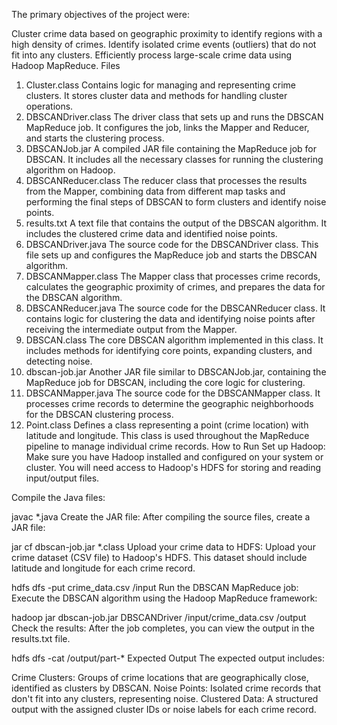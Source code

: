 The primary objectives of the project were:

Cluster crime data based on geographic proximity to identify regions with a high density of crimes.
Identify isolated crime events (outliers) that do not fit into any clusters.
Efficiently process large-scale crime data using Hadoop MapReduce.
Files
1. Cluster.class
Contains logic for managing and representing crime clusters. It stores cluster data and methods for handling cluster operations.
2. DBSCANDriver.class
The driver class that sets up and runs the DBSCAN MapReduce job. It configures the job, links the Mapper and Reducer, and starts the clustering process.
3. DBSCANJob.jar
A compiled JAR file containing the MapReduce job for DBSCAN. It includes all the necessary classes for running the clustering algorithm on Hadoop.
4. DBSCANReducer.class
The reducer class that processes the results from the Mapper, combining data from different map tasks and performing the final steps of DBSCAN to form clusters and identify noise points.
5. results.txt
A text file that contains the output of the DBSCAN algorithm. It includes the clustered crime data and identified noise points.
6. DBSCANDriver.java
The source code for the DBSCANDriver class. This file sets up and configures the MapReduce job and starts the DBSCAN algorithm.
7. DBSCANMapper.class
The Mapper class that processes crime records, calculates the geographic proximity of crimes, and prepares the data for the DBSCAN algorithm.
8. DBSCANReducer.java
The source code for the DBSCANReducer class. It contains logic for clustering the data and identifying noise points after receiving the intermediate output from the Mapper.
9. DBSCAN.class
The core DBSCAN algorithm implemented in this class. It includes methods for identifying core points, expanding clusters, and detecting noise.
10. dbscan-job.jar
Another JAR file similar to DBSCANJob.jar, containing the MapReduce job for DBSCAN, including the core logic for clustering.
11. DBSCANMapper.java
The source code for the DBSCANMapper class. It processes crime records to determine the geographic neighborhoods for the DBSCAN clustering process.
12. Point.class
Defines a class representing a point (crime location) with latitude and longitude. This class is used throughout the MapReduce pipeline to manage individual crime records.
How to Run
Set up Hadoop: Make sure you have Hadoop installed and configured on your system or cluster. You will need access to Hadoop's HDFS for storing and reading input/output files.

Compile the Java files:

javac *.java
Create the JAR file: After compiling the source files, create a JAR file:

jar cf dbscan-job.jar *.class
Upload your crime data to HDFS: Upload your crime dataset (CSV file) to Hadoop's HDFS. This dataset should include latitude and longitude for each crime record.

hdfs dfs -put crime_data.csv /input
Run the DBSCAN MapReduce job: Execute the DBSCAN algorithm using the Hadoop MapReduce framework:

hadoop jar dbscan-job.jar DBSCANDriver /input/crime_data.csv /output
Check the results: After the job completes, you can view the output in the results.txt file.

hdfs dfs -cat /output/part-*
Expected Output
The expected output includes:

Crime Clusters: Groups of crime locations that are geographically close, identified as clusters by DBSCAN.
Noise Points: Isolated crime records that don't fit into any clusters, representing noise.
Clustered Data: A structured output with the assigned cluster IDs or noise labels for each crime record.
